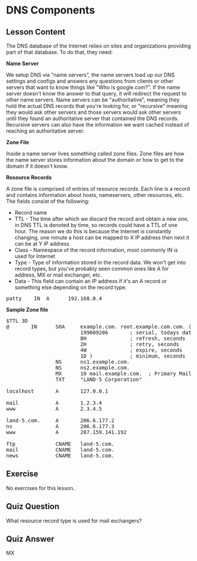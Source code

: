 # DNS Components

## Lesson Content

The DNS database of the Internet relies on sites and organizations providing part of that database. To do that, they need:

<b>Name Server</b>

We setup DNS via "name servers", the name servers load up our DNS settings and configs and answers any questions from clients or other servers that want to know things like "Who is google.com?". If the name server doesn't know the answer to that query, it will redirect the request to other name servers. Name servers can be "authoritative", meaning they hold the actual DNS records that you're looking for, or "recursive" meaning they would ask other servers and those servers would ask other servers until they found an authoritative server that contained the DNS records. Recursive servers can also have the information we want cached instead of reaching an authoritative server.

<b>Zone File</b>

Inside a name server lives something called zone files. Zone files are how the name server stores information about the domain or how to get to the domain if it doesn't know. 

<b>Resource Records</b>

A zone file is comprised of entries of resource records. Each line is a record and contains information about hosts, nameservers, other resources, etc. The fields consist of the following: 

<ul>
<li>Record name</li>
<li>TTL - The time after which we discard the record and obtain a new one, in DNS TTL is denoted by time, so records could have a TTL of one hour. The reason we do this is because the Internet is constantly changing, one minute a host can be mapped to X IP address then next it can be at Y IP address</li>
<li>Class - Namespace of the record information, most commonly IN is used for Internet</li>
<li>Type - Type of information stored in the record data. We won't get into record types, but you've probably seen common ones like A for address, MX or mail exchanger, etc.</li>
<li>Data - This field can contain an IP address if it's an A record or something else depending on the record type.</li>
</ul>
<pre>
patty    IN  A      192.168.0.4 
</pre>

<b>Sample Zone file</b>
<pre>
$TTL 3D
@       IN      SOA     example.com. root.example.com.com. (
                        199609206       ; serial, todays date + todays serial #
                        8H              ; refresh, seconds
                        2H              ; retry, seconds
                        4W              ; expire, seconds
                        1D )            ; minimum, seconds
                NS      ns1.example.com.
                NS      ns2.example.com.
                MX      10 mail.example.com.  ; Primary Mail Exchanger
                TXT     "LAND-5 Corporation"

localhost       A       127.0.0.1

mail            A       1.2.3.4
www             A       2.3.4.5
        
land-5.com.     A       206.6.177.2
ns              A       206.6.177.3
www             A       207.159.141.192

ftp             CNAME   land-5.com.
mail            CNAME   land-5.com.
news            CNAME   land-5.com.
</pre>


## Exercise

No exercises for this lesson.

## Quiz Question

What resource record type is used for mail exchangers?

## Quiz Answer

MX
